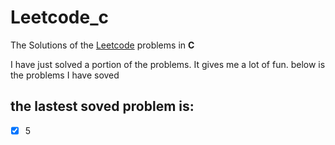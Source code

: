 # Leetcode_c
The Solutions of the [Leetcode](https://leetcode.com/problemset/all/) problems in **C**

I have just solved a portion of the problems. It gives me a lot of fun.
below is the problems I have soved

## the lastest soved problem is:
- [x] 5
